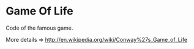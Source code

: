 # Game Of Life
Code of the famous game.

More details => http://en.wikipedia.org/wiki/Conway%27s_Game_of_Life
